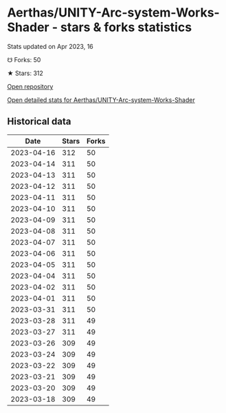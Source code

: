 # Aerthas/UNITY-Arc-system-Works-Shader - stars & forks statistics

Stats updated on Apr 2023, 16

☋ Forks: 50

★ Stars: 312

[Open repository](https://github.com/Aerthas/UNITY-Arc-system-Works-Shader)

[Open detailed stats for Aerthas/UNITY-Arc-system-Works-Shader](https://reviewgithub.com/rep/Aerthas/UNITY-Arc-system-Works-Shader)

## Historical data
| Date | Stars | Forks |
|------|-------|-------|
| 2023-04-16 | 312 | 50 | 
| 2023-04-14 | 311 | 50 | 
| 2023-04-13 | 311 | 50 | 
| 2023-04-12 | 311 | 50 | 
| 2023-04-11 | 311 | 50 | 
| 2023-04-10 | 311 | 50 | 
| 2023-04-09 | 311 | 50 | 
| 2023-04-08 | 311 | 50 | 
| 2023-04-07 | 311 | 50 | 
| 2023-04-06 | 311 | 50 | 
| 2023-04-05 | 311 | 50 | 
| 2023-04-04 | 311 | 50 | 
| 2023-04-02 | 311 | 50 | 
| 2023-04-01 | 311 | 50 | 
| 2023-03-31 | 311 | 50 | 
| 2023-03-28 | 311 | 49 | 
| 2023-03-27 | 311 | 49 | 
| 2023-03-26 | 309 | 49 | 
| 2023-03-24 | 309 | 49 | 
| 2023-03-22 | 309 | 49 | 
| 2023-03-21 | 309 | 49 | 
| 2023-03-20 | 309 | 49 | 
| 2023-03-18 | 309 | 49 | 

